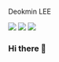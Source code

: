 Deokmin LEE </br>

<img src="https://img.shields.io/badge/Notion-3DDC84?style=flat-square&logo=Android&logoColor=lightgrey&color=yello"/> <img src="https://img.shields.io/badge/deokmin.lee92@gmail.com-3DDC84?style=flat-square&logo=Android&logoColor=red&color=red"/> <img src="https://img.shields.io/badge/Linkedin-3DDC84?style=flat-square&logo=Android&logoColor=blue&color=blue"/>

### Hi there 👋

<!--
**deokminlee92/deokminlee92** is a ✨ _special_ ✨ repository because its `README.md` (this file) appears on your GitHub profile.

Here are some ideas to get you started:

- 🔭 I’m currently working on ...
- 🌱 I’m currently learning ...
- 👯 I’m looking to collaborate on ...
- 🤔 I’m looking for help with ...
- 💬 Ask me about ...
- 📫 How to reach me: ...
- 😄 Pronouns: ...
- ⚡ Fun fact: ...
-->
